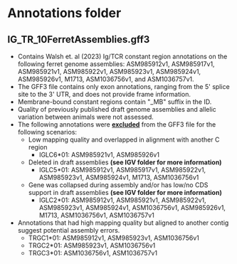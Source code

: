 # Annotations folder
## **IG_TR_10FerretAssemblies.gff3**
- Contains Walsh et. al (2023) Ig/TCR constant region annotations on the following ferret genome assemblies: ASM985912v1, ASM985917v1, ASM985921v1, ASM985922v1, ASM985923v1, ASM985924v1, ASM985926v1, M1713, ASM1036756v1, and ASM1036757v1.
- The GFF3 file contains only exon annotations, ranging from the 5' splice site to the 3' UTR, and does not provide frame information.
- Membrane-bound constant regions contain "_MB" suffix in the ID.
- Quality of previously published draft genome assemblies and allelic variation between animals were not assessed.
- The following annotations were <ins>**excluded**</ins> from the GFF3 file for the following scenarios:
   - Low mapping quality and overlapped in alignment with another C region 
      -   IGLC6*01: ASM985921v1, ASM985926v1
   - Deleted in draft assemblies **(see IGV folder for more information)**
      -   IGLC5*01: ASM985912v1, ASM985917v1, ASM985922v1, ASM985923v1, ASM985924v1, M1713, ASM1036756v1
   - Gene was collapsed during assembly and/or has low/no CDS support in draft assemblies **(see IGV folder for more information)**
      - IGLC2*01: ASM985912v1, ASM985921v1, ASM985922v1, ASM985923v1, ASM985924v1, ASM1036756v1, ASM985926v1, M1713, ASM1036756v1, ASM1036757v1
- Annotations that had high mapping quality but aligned to another contig suggest potential assembly errors.
   - TRGC1*01: ASM985912v1, ASM985923v1, ASM1036756v1
   - TRGC2*01: ASM985923v1, ASM1036756v1
   - TRGC3*01: ASM1036756v1, ASM1036757v1
